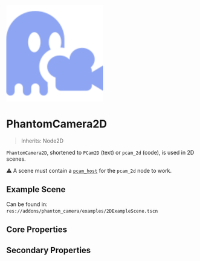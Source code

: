 <img src="../assets/phantom-camera-2D.svg" height="256" width="256"/>

# PhantomCamera2D
> Inherits: Node2D

`PhantomCamera2D`, shortened to `PCam2D` (text) or `pcam_2d` (code), is used in 2D scenes.

⚠️ A scene must contain a [`pcam_host`](https://github.com/ramokz/phantom-camera/wiki/PhantomCameraHost) for the `pcam_2d` node to work.

## Example Scene
Can be found in: `res://addons/phantom_camera/examples/2DExampleScene.tscn`

## Core Properties
<div class="property-core-group">
<PropertyCore propertyName="Priority" propertyPageLink="/priority" propertyIcon="./../../assets/feature-priority.svg">
<template v-slot:propertyDescription>

Determines which `PCam` should be active with the `Camera`.

</template>
</PropertyCore>

<PropertyCore propertyName="Follow Mode" propertyPageLink="/follow-modes/overview" propertyIcon="./../../assets/feature-follow.svg">
<template v-slot:propertyDescription>

Define how the `Camera` should follow its target(s).

</template>
</PropertyCore>

<PropertyCore propertyName="Zoom" propertyPageLink="/zoom" propertyIcon="./../../assets/feature-zoom.svg">
<template v-slot:propertyDescription>

Set the `Zoom` level for the `Camera`.

</template>
</PropertyCore>

<PropertyCore propertyName="Tween" propertyPageLink="/tween" propertyIcon="./../../assets/feature-tween.svg">
<template v-slot:propertyDescription>

Determines how the `Camera` tweens to this `PCam` upon becoming active.

</template>
</PropertyCore>
</div>

## Secondary Properties
<!--@include: ./parts/phantom-camera-properties.md-->

<Property propertyName="Frame Preview" propertyType="bool" propertyDefault="true">
<template v-slot:propertyDescription>

Enables a preview

</template>
<template v-slot:getMethod>

`string` get_inactive_update_mode()

</template>
<template v-slot:getExample>

::: details Example
```gdscript
pcam.get_inactive_update_mode()
```
:::

</template>
</Property>